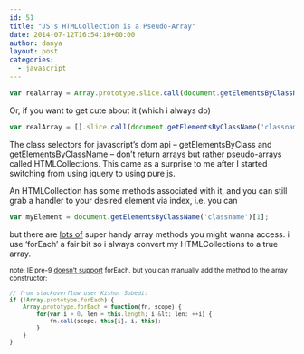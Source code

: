 ```yaml
---
id: 51
title: "JS's HTMLCollection is a Pseudo-Array"
date: 2014-07-12T16:54:10+00:00
author: danya
layout: post
categories:
  - javascript
---
```


```javascript
var realArray = Array.prototype.slice.call(document.getElementsByClassName('classname'), 0);
```

<!--more-->

Or, if you want to get cute about it (which i always do)

```javascript
var realArray = [].slice.call(document.getElementsByClassName('classname'), 0);
```

The class selectors for javascript&#8217;s dom api &#8211; getElementsByClass and getElementsByClassName &#8211; don&#8217;t return arrays but rather pseudo-arrays called HTMLCollections. This came as a surprise to me after I started switching from using jquery to using pure js.

An HTMLCollection has some methods associated with it, and you can still grab a handler to your desired element via index, i.e. you can

```javascript
var myElement = document.getElementsByClassName('classname')[1];
```

but there are [lots of](https://developer.mozilla.org/en-US/docs/Web/JavaScript/Reference/Global_Objects/Array) super handy array methods you might wanna access. i use &#8216;forEach&#8217; a fair bit so i always convert my HTMLCollections to a true array.

<small>note: IE pre-9 <a href='http://stackoverflow.com/questions/16813469/javascript-method-foreach-not-supported-from-internet-explorer'>doesn&#8217;t support</a> forEach. but you can manually add the method to the array constructor:</p>

```javascript
// from stackoverflow user Kishor Subedi:
if (!Array.prototype.forEach) {
    Array.prototype.forEach = function(fn, scope) {
        for(var i = 0, len = this.length; i &lt; len; ++i) {
            fn.call(scope, this[i], i, this);
        }
    }
}
```
